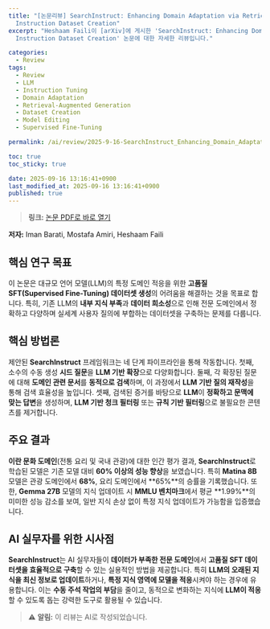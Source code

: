 ```yaml
---
title: "[논문리뷰] SearchInstruct: Enhancing Domain Adaptation via Retrieval-Based
  Instruction Dataset Creation"
excerpt: "Heshaam Faili이 [arXiv]에 게시한 'SearchInstruct: Enhancing Domain Adaptation via Retrieval-Based
  Instruction Dataset Creation' 논문에 대한 자세한 리뷰입니다."

categories:
  - Review
tags:
  - Review
  - LLM
  - Instruction Tuning
  - Domain Adaptation
  - Retrieval-Augmented Generation
  - Dataset Creation
  - Model Editing
  - Supervised Fine-Tuning

permalink: /ai/review/2025-9-16-SearchInstruct_Enhancing_Domain_Adaptation_via_Retrieval-Based_Instruction_Dataset_Creation/

toc: true
toc_sticky: true

date: 2025-09-16 13:16:41+0900
last_modified_at: 2025-09-16 13:16:41+0900
published: true
---
```

> **링크:** [논문 PDF로 바로 열기](https://arxiv.org/abs/2509.10708)

**저자:** Iman Barati, Mostafa Amiri, Heshaam Faili



## 핵심 연구 목표
이 논문은 대규모 언어 모델(LLM)의 특정 도메인 적응을 위한 **고품질 SFT(Supervised Fine-Tuning) 데이터셋 생성**의 어려움을 해결하는 것을 목표로 합니다. 특히, 기존 LLM의 **내부 지식 부족**과 **데이터 희소성**으로 인해 전문 도메인에서 정확하고 다양하며 실세계 사용자 질의에 부합하는 데이터셋을 구축하는 문제를 다룹니다.

## 핵심 방법론
제안된 **SearchInstruct** 프레임워크는 네 단계 파이프라인을 통해 작동합니다. 첫째, 소수의 수동 생성 **시드 질문**을 **LLM 기반 확장**으로 다양화합니다. 둘째, 각 확장된 질문에 대해 **도메인 관련 문서**를 **동적으로 검색**하며, 이 과정에서 **LLM 기반 질의 재작성**을 통해 검색 효율성을 높입니다. 셋째, 검색된 증거를 바탕으로 **LLM**이 **정확하고 문맥에 맞는 답변**을 생성하며, **LLM 기반 청크 필터링** 또는 **규칙 기반 필터링**으로 불필요한 콘텐츠를 제거합니다.

## 주요 결과
**이란 문화 도메인**(전통 요리 및 국내 관광)에 대한 인간 평가 결과, **SearchInstruct**로 학습된 모델은 기존 모델 대비 **60% 이상의 성능 향상**을 보였습니다. 특히 **Matina 8B** 모델은 관광 도메인에서 **68%**, 요리 도메인에서 **65%**의 승률을 기록했습니다. 또한, **Gemma 27B** 모델의 지식 업데이트 시 **MMLU 벤치마크**에서 평균 **1.99%**의 미미한 성능 감소를 보여, 일반 지식 손상 없이 특정 지식 업데이트가 가능함을 입증했습니다.

## AI 실무자를 위한 시사점
**SearchInstruct**는 AI 실무자들이 **데이터가 부족한 전문 도메인**에서 **고품질 SFT 데이터셋을 효율적으로 구축**할 수 있는 실용적인 방법을 제공합니다. 특히 **LLM의 오래된 지식을 최신 정보로 업데이트**하거나, **특정 지식 영역에 모델을 적응**시켜야 하는 경우에 유용합니다. 이는 **수동 주석 작업의 부담**을 줄이고, 동적으로 변화하는 지식에 **LLM이 적응**할 수 있도록 돕는 강력한 도구로 활용될 수 있습니다.

> ⚠️ **알림:** 이 리뷰는 AI로 작성되었습니다.